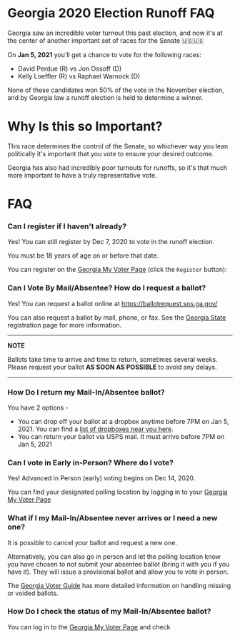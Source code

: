 # Georgia 2020 Election Runoff FAQ

Georgia saw an incredible voter turnout this past election, and now it's at the center of another important set of races for the Senate 🇺🇸🇺🇸

On **Jan 5, 2021** you'll get a chance to vote for the following races:

* David Perdue (R) vs Jon Ossoff (D)
* Kelly Loeffler (R) vs Raphael Warnock (D)

None of these candidates won 50% of the vote in the November election, and by Georgia law a runoff election is held to determine a winner.

# Why Is this so Important?

This race determines the control of the Senate, so whichever way you lean politically it's important that you vote to ensure your desired outcome.

Georgia has also had incredibly poor turnouts for runoffs, so it's that much more important to have a truly representative vote.

# FAQ

### Can I register if I haven't already?

Yes! You can still register by Dec 7, 2020 to vote in the runoff election.

You must be 18 years of age on or before that date.

You can register on the [Georgia My Voter Page](https://www.mvp.sos.ga.gov/MVP/mvp.do) (click the `Register` button):


### Can I Vote By Mail/Absentee? How do I request a ballot?

Yes! You can request a ballot online at https://ballotrequest.sos.ga.gov/

You can also request a ballot by mail, phone, or fax. See the [Georgia State](https://georgia.gov/vote-absentee-ballot) registration page for more information.

---
**NOTE**

Ballots take time to arrive and time to return, sometimes several weeks. Please request your ballot **AS SOON AS POSSIBLE** to avoid any delays.

---

### How Do I return my Mail-In/Absentee ballot?

You have 2 options -

* You can drop off your ballot at a dropbox anytime before 7PM on Jan 5, 2021. You can find a [list of dropboxes near you here](https://www.ajc.com/politics/where-are-absentee-ballot-drop-boxes-in-metro-atlanta/YWWVPFUDFZF5ZB6JLH5S33UIEU/).
* You can return your ballot via USPS mail. It must arrive before 7PM on Jan 5, 2021


### Can I vote in Early in-Person? Where do I vote?

Yes! Advanced in Person (early) voting begins on Dec 14, 2020.

You can find your designated polling location by logging in to your [Georgia My Voter Page](https://www.mvp.sos.ga.gov/MVP/mvp.do)



### What if I my Mail-In/Absentee never arrives or I need a new one?

It is possible to cancel your ballot and request a new one.

Alternatively, you can also go in person and let the polling location know you have chosen to not submit your absentee ballot (bring it with you if you have it). They will issue a provisional ballot and allow you to vote in person.

The [Georgia Voter Guide](https://faq.georgiavoter.guide/en/article/what-to-do-if-youve-lost-never-received-or-need-to-cancel-your-absentee-ballot-and-vote-in-person) has more detailed information on handling missing or voided ballots.


### How Do I check the status of my Mail-In/Absentee ballot?

You can log in to the [Georgia My Voter Page](https://www.mvp.sos.ga.gov/MVP/mvp.do) and check
